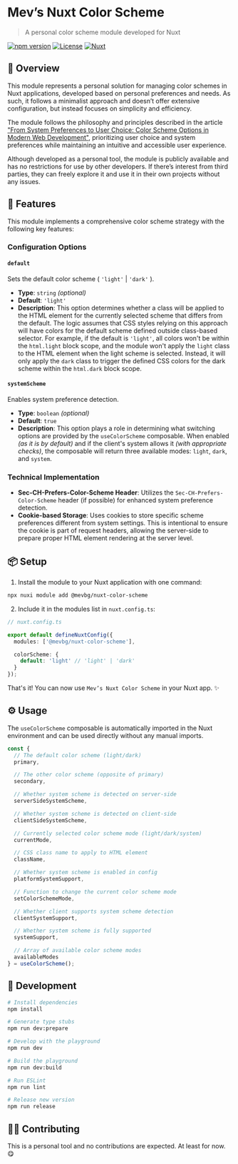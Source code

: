 # Mev’s Nuxt Color Scheme

> A personal color scheme module developed for Nuxt

[![npm version][npm-version-src]][npm-version-href]
[![License][license-src]][license-href]
[![Nuxt][nuxt-src]][nuxt-href]

## 🎯 Overview

This module represents a personal solution for managing color schemes in Nuxt applications, developed based on personal preferences and needs. As such, it follows a minimalist approach and doesn’t offer extensive configuration, but instead focuses on simplicity and efficiency.

The module follows the philosophy and principles described in the article ["From System Preferences to User Choice: Color Scheme Options in Modern Web Development"](https://medium.com/@mevbg/from-system-preferences-to-user-choice-color-scheme-options-in-modern-web-development-c316f9c49b04), prioritizing user choice and system preferences while maintaining an intuitive and accessible user experience.

Although developed as a personal tool, the module is publicly available and has no restrictions for use by other developers. If there’s interest from third parties, they can freely explore it and use it in their own projects without any issues.

## 🚀 Features

This module implements a comprehensive color scheme strategy with the following key features:

### Configuration Options

#### **`default`**

Sets the default color scheme ( `'light'` | `'dark'` ).

- **Type**: `string` _(optional)_
- **Default**: `'light'`
- **Description**: This option determines whether a class will be applied to the HTML element for the currently selected scheme that differs from the default. The logic assumes that CSS styles relying on this approach will have colors for the default scheme defined outside class-based selector. For example, if the default is `'light'`, all colors won't be within the `html.light` block scope, and the module won't apply the `light` class to the HTML element when the light scheme is selected. Instead, it will only apply the `dark` class to trigger the defined CSS colors for the dark scheme within the `html.dark` block scope.

#### **`systemScheme`**

Enables system preference detection.

- **Type**: `boolean` _(optional)_
- **Default**: `true`
- **Description**: This option plays a role in determining what switching options are provided by the `useColorScheme` composable. When enabled _(as it is by default)_ and if the client's system allows it _(with appropriate checks)_, the composable will return three available modes: `light`, `dark`, and `system`.

### Technical Implementation

- **Sec-CH-Prefers-Color-Scheme Header**:
  Utilizes the `Sec-CH-Prefers-Color-Scheme` header (if possible) for enhanced system preference detection.
- **Cookie-based Storage**:
  Uses cookies to store specific scheme preferences different from system settings. This is intentional to ensure the cookie is part of request headers, allowing the server-side to prepare proper HTML element rendering at the server level.

## 📦 Setup

1. Install the module to your Nuxt application with one command:

```bash
npx nuxi module add @mevbg/nuxt-color-scheme
```

2. Include it in the modules list in `nuxt.config.ts`:

```ts
// nuxt.config.ts

export default defineNuxtConfig({
  modules: ['@mevbg/nuxt-color-scheme'],

  colorScheme: {
    default: 'light' // 'light' | 'dark'
  }
});
```

That's it!
You can now use `Mev’s Nuxt Color Scheme` in your Nuxt app. ✨

## ⚙️ Usage

The `useColorScheme` composable is automatically imported in the Nuxt environment and can be used directly without any manual imports.

```ts
const {
  // The default color scheme (light/dark)
  primary,

  // The other color scheme (opposite of primary)
  secondary,

  // Whether system scheme is detected on server-side
  serverSideSystemScheme,

  // Whether system scheme is detected on client-side
  clientSideSystemScheme,

  // Currently selected color scheme mode (light/dark/system)
  currentMode,

  // CSS class name to apply to HTML element
  className,

  // Whether system scheme is enabled in config
  platformSystemSupport,

  // Function to change the current color scheme mode
  setColorSchemeMode,

  // Whether client supports system scheme detection
  clientSystemSupport,

  // Whether system scheme is fully supported
  systemSupport,

  // Array of available color scheme modes
  availableModes
} = useColorScheme();
```

## 🔧 Development

```bash
# Install dependencies
npm install

# Generate type stubs
npm run dev:prepare

# Develop with the playground
npm run dev

# Build the playground
npm run dev:build

# Run ESLint
npm run lint

# Release new version
npm run release
```

## 🤝🏻 Contributing

This is a personal tool and no contributions are expected.
At least for now. 😋

<!-- Badges -->

[npm-version-src]: https://img.shields.io/npm/v/%40mevbg%2Fnuxt-color-scheme/latest.svg?style=flat&colorA=020420&colorB=00DC82
[npm-version-href]: https://npmjs.com/package/@mevbg/nuxt-color-scheme
[license-src]: https://img.shields.io/npm/l/%40mevbg%2Fnuxt-color-scheme.svg?style=flat&colorA=020420&colorB=00DC82
[license-href]: https://github.com/mevbg/nuxt-color-scheme/blob/main/LICENSE
[nuxt-src]: https://img.shields.io/badge/Nuxt-020420?logo=nuxt.js
[nuxt-href]: https://nuxt.com
